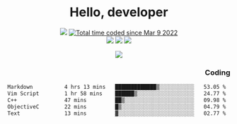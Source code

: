 # <div align='center' >Hello, developer</div>

<div align='center'>
  <a ><img src="https://img.shields.io/badge/dynamic/json?url=https%3A%2F%2Fapi.swo.moe%2Fstats%2Fgithub%2FFree-Aaron-Li&query=count&color=181717&label=GitHub&labelColor=282c34&logo=github&suffix=+follows&cacheSeconds=3600"></a>
  <a href="https://wakatime.com/@fe40087f-8eae-48dc-9950-ad0633db1591"><img src="https://wakatime.com/badge/user/fe40087f-8eae-48dc-9950-ad0633db1591.svg" alt="Total time coded since Mar 9 2022" /></a>
</div>
<div align='center'>
  <a><img src="https://img.shields.io/badge/C%2FC%2B%2B%20-%20%2375664D"></a>
  <a><img src="https://img.shields.io/badge/Kotlin%20-%20%2375664D"></a>
  <a><img src="https://img.shields.io/badge/JavaScript%20-%20%2375664D"></a>
</div>

<p align="center">
  <img src="https://readme-typing-svg.demolab.com/?lines=你好!+开发者;Hello!+ developer&font=Fira%20Code&center=true&width=380&height=50&duration=4000&pause=1000">
</p>


<div align='right'>
  <h3>Coding</h3>
</div>

<!--START_SECTION:waka-->

```txt
Markdown          4 hrs 13 mins   █████████████▒░░░░░░░░░░░   53.05 %
Vim Script        1 hr 58 mins    ██████▒░░░░░░░░░░░░░░░░░░   24.77 %
C++               47 mins         ██▒░░░░░░░░░░░░░░░░░░░░░░   09.98 %
ObjectiveC        22 mins         █▒░░░░░░░░░░░░░░░░░░░░░░░   04.79 %
Text              13 mins         ▓░░░░░░░░░░░░░░░░░░░░░░░░   02.77 %
```

<!--END_SECTION:waka-->




